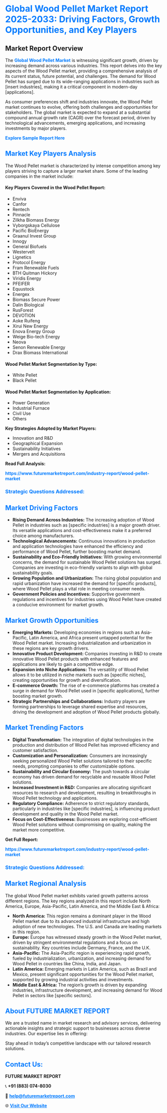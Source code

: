 <h1 style="color: #007BFF;">Global Wood Pellet Market Report 2025-2033: Driving Factors, Growth Opportunities, and Key Players</h1>

<section id="overview">
<h2>Market Report Overview</h2>
<p>The <a href="https://www.futuremarketreport.com/industry-report/wood-pellet-market" style="color: #007BFF; text-decoration: none;"><strong>Global Wood Pellet Market</strong></a> is witnessing significant growth, driven by increasing demand across various industries. This report delves into the key aspects of the Wood Pellet market, providing a comprehensive analysis of its current status, future potential, and challenges. The demand for Wood Pellet has surged due to its wide-ranging applications in industries such as [insert industries], making it a critical component in modern-day [applications].</p>
<p>As consumer preferences shift and industries innovate, the Wood Pellet market continues to evolve, offering both challenges and opportunities for stakeholders. The global market is expected to expand at a substantial compound annual growth rate (CAGR) over the forecast period, driven by technological advancements, emerging applications, and increasing investments by major players.</p>
</section>

<section id="overview">
<p><a href="https://www.futuremarketreport.com/request-sample/reportId=114815" style="color: #007BFF; text-decoration: none;"><strong>Explore Sample Report Here</strong></a></p>
</section>

<section id="key-players">
<h2 style="color: #007BFF;">Market Key Players Analysis</h2>
<p>The Wood Pellet market is characterized by intense competition among key players striving to capture a larger market share. Some of the leading companies in the market include:</p>
<h4>Key Players Covered in the Wood Pellet Report:</h4>
<ul><li>Enviva</li><li>Canfor</li><li>Rentech</li><li>Pinnacle</li><li>Zilkha Biomass Energy</li><li>Vyborgskaya Cellulose</li><li>Pacific BioEnergy</li><li>Graanul Invest Group</li><li>Innogy</li><li>General Biofuels</li><li>Westervelt</li><li>Lignetics</li><li>Protocol Energy</li><li>Fram Renewable Fuels</li><li>BTH Quitman Hickory</li><li>Viridis Energy</li><li>PFEIFER</li><li>Equustock</li><li>Energex</li><li>Biomass Secure Power</li><li>Dalin Biological</li><li>RusForest</li><li>DEVOTION</li><li>Aoke Ruifeng</li><li>Xirui New Energy</li><li>Enova Energy Group</li><li>Weige Bio-tech Energy</li><li>Neova</li><li>Senon Renewable Energy</li><li>Drax Biomass International</li></ul>
<h4>Wood Pellet Market Segmentation by Type:</h4>
<ul><li>White Pellet</li><li>Black Pellet</li></ul>

<h4>Wood Pellet Market Segmentation by Application:</h4>
<ul><li>Power Generation</li><li>Industrial Furnace</li><li>Civil Use</li><li>Others</li></ul>
<p><strong>Key Strategies Adopted by Market Players:</strong></p>
<ul>
<li>Innovation and R&D</li>
<li>Geographical Expansion</li>
<li>Sustainability Initiatives</li>
<li>Mergers and Acquisitions</li>
</ul>
</section>

<section>
<p><strong>Read Full Analysis: </strong></p><a href="https://www.futuremarketreport.com/industry-report/wood-pellet-market" style="color: #007BFF; text-decoration: none;"><strong>https://www.futuremarketreport.com/industry-report/wood-pellet-market</strong></a>
<h3 style="color: #007BFF;">Strategic Questions Addressed:</h3>
</section>

<section id="driving-factors">
<h2 style="color: #007BFF;">Market Driving Factors</h2>
<ul>
<li><strong>Rising Demand Across Industries:</strong> The increasing adoption of Wood Pellet in industries such as [specific industries] is a major growth driver. Its versatile applications and cost-effectiveness make it a preferred choice among manufacturers.</li>
<li><strong>Technological Advancements:</strong> Continuous innovations in production and application technologies have enhanced the efficiency and performance of Wood Pellet, further boosting market demand.</li>
<li><strong>Sustainability and Eco-Friendly Initiatives:</strong> With growing environmental concerns, the demand for sustainable Wood Pellet solutions has surged. Companies are investing in eco-friendly variants to align with global sustainability goals.</li>
<li><strong>Growing Population and Urbanization:</strong> The rising global population and rapid urbanization have increased the demand for [specific products], where Wood Pellet plays a vital role in meeting consumer needs.</li>
<li><strong>Government Policies and Incentives:</strong> Supportive government regulations and incentives for industries using Wood Pellet have created a conducive environment for market growth.</li>
</ul>
</section>

<section id="growth-opportunities">
<h2 style="color: #007BFF;">Market Growth Opportunities</h2>
<ul>
<li><strong>Emerging Markets:</strong> Developing economies in regions such as Asia-Pacific, Latin America, and Africa present untapped potential for the Wood Pellet market. Increasing industrialization and urbanization in these regions are key growth drivers.</li>
<li><strong>Innovative Product Development:</strong> Companies investing in R&D to create innovative Wood Pellet products with enhanced features and applications are likely to gain a competitive edge.</li>
<li><strong>Expansion into Niche Applications:</strong> The versatility of Wood Pellet allows it to be utilized in niche markets such as [specific niches], creating opportunities for growth and diversification.</li>
<li><strong>E-commerce Growth:</strong> The rise of e-commerce platforms has created a surge in demand for Wood Pellet used in [specific applications], further boosting market growth.</li>
<li><strong>Strategic Partnerships and Collaborations:</strong> Industry players are forming partnerships to leverage shared expertise and resources, driving the development and adoption of Wood Pellet products globally.</li>
</ul>
</section>

<section id="trending-factors">
<h2 style="color: #007BFF;">Market Trending Factors</h2>
<ul>
<li><strong>Digital Transformation:</strong> The integration of digital technologies in the production and distribution of Wood Pellet has improved efficiency and customer satisfaction.</li>
<li><strong>Customization and Personalization:</strong> Consumers are increasingly seeking personalized Wood Pellet solutions tailored to their specific needs, prompting companies to offer customizable options.</li>
<li><strong>Sustainability and Circular Economy:</strong> The push towards a circular economy has driven demand for recyclable and reusable Wood Pellet solutions.</li>
<li><strong>Increased Investment in R&D:</strong> Companies are allocating significant resources to research and development, resulting in breakthroughs in Wood Pellet technology and applications.</li>
<li><strong>Regulatory Compliance:</strong> Adherence to strict regulatory standards, particularly in industries like [specific industries], is influencing product development and quality in the Wood Pellet market.</li>
<li><strong>Focus on Cost-Effectiveness:</strong> Businesses are exploring cost-efficient Wood Pellet solutions without compromising on quality, making the market more competitive.</li>
</ul>
</section>

<section>
<p><strong>Get Full Report: </strong></p><a href="https://www.futuremarketreport.com/industry-report/wood-pellet-market" style="color: #007BFF; text-decoration: none;"><strong>https://www.futuremarketreport.com/industry-report/wood-pellet-market</strong></a>
<h3 style="color: #007BFF;">Strategic Questions Addressed:</h3>
</section>


<section id="regional-analysis">
<h2 style="color: #007BFF;">Market Regional Analysis</h2>
<p>The global Wood Pellet market exhibits varied growth patterns across different regions. The key regions analyzed in this report include North America, Europe, Asia-Pacific, Latin America, and the Middle East & Africa:</p>
<ul>
<li><strong>North America:</strong> This region remains a dominant player in the Wood Pellet market due to its advanced industrial infrastructure and high adoption of new technologies. The U.S. and Canada are leading markets in this region.</li>
<li><strong>Europe:</strong> Europe has witnessed steady growth in the Wood Pellet market, driven by stringent environmental regulations and a focus on sustainability. Key countries include Germany, France, and the U.K.</li>
<li><strong>Asia-Pacific:</strong> The Asia-Pacific region is experiencing rapid growth, fueled by industrialization, urbanization, and increasing demand for Wood Pellet in countries like China, India, and Japan.</li>
<li><strong>Latin America:</strong> Emerging markets in Latin America, such as Brazil and Mexico, present significant opportunities for the Wood Pellet market, supported by growing industrial activities and investments.</li>
<li><strong>Middle East & Africa:</strong> The region’s growth is driven by expanding industries, infrastructure development, and increasing demand for Wood Pellet in sectors like [specific sectors].</li>
</ul>
</section>

<footer>
<h2 style="color: #007BFF;">About FUTURE MARKET REPORT</h2>
<p>We are a trusted name in market research and advisory services, delivering actionable insights and strategic support to businesses across diverse industries. Our expertise lies in offering:</p>

<p>Stay ahead in today’s competitive landscape with our tailored research solutions.</p>

<h2 style="color: #007BFF;">Contact Us:</h2>
<p><strong>FUTURE MARKET REPORT</strong></p>
<p>📞 <strong>+91 (883) 074-8030</strong></p>
<p>📧 <strong><a href="mailto:help@futuremarketreport.com" style="color: #007BFF;">help@futuremarketreport.com</a></strong></p>
<p>🌐 <strong><a href="https://www.futuremarketreport.com/" style="color: #007BFF;">Visit Our Website</a></strong></p>
</footer>